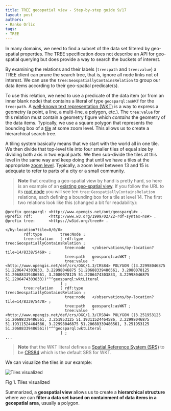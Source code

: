 ```yaml
---
title: TREE geospatial view - Step-by-step guide 9/17
layout: post
authors:
- Ranko Orlic
tags:
- TREE
---
```

In many domains, we need to find a subset of the data set filtered by geo-spatial properties. The TREE specification does not describe an API for geo-spatial querying but does provide a way to search the buckets of interest.

By examining the relations and their labels (`tree:path` and `tree:value`) a TREE client can prune the search tree, that is, ignore all node links not of interest. We can use the `tree:GeospatiallyContainsRelation` to group our data items according to their geo-spatial predicate(s).

To use this relation, we need to use a predicate of the data item (or from an inner blank node) that contains a literal of type `geosparql:asWKT` for the `tree:path`. A [well-known text representation (WKT)](https://en.wikipedia.org/wiki/Well-known_text_representation_of_geometry) is a way to express a geometry (a point, a line, a multi-line, a polygon, etc.). The `tree:value` for this relation must contain a geometry figure which _contains_ the geometry of the data items. Typically, we use a square polygon that represents the bounding box of a [tile](https://en.wikipedia.org/wiki/Tiled_web_map) at some zoom level. This allows us to create a hierarchical search tree.

A tiling system basically means that we start with the world all in one tile. We then divide that top-level tile into four smaller tiles of equal size by dividing both axis in two equal parts. We then sub-divide the tiles at this level in the same way and keep doing that until we have a tiles at the appropriate [zoom level](https://wiki.openstreetmap.org/wiki/Slippy_map_tilenames#Zoom_levels). Typically, a zoom level between 13 and 15 is adequate to refer to parts of a city or a small community.

> **Note** that creating a geo-spatial view by hand is pretty hard, so here is an example of an [existing geo-spatial view](https://brugge-ldes.geomobility.eu/observations/by-location). If you follow the URL to its [root node](https://brugge-ldes.geomobility.eu/observations/by-location?tile=0/0/0) you will see ten `tree:GeospatiallyContainsRelation` relations, each defining a bounding box for a tile at level 14. The first two relations look like this (changed a bit for readability):

```
@prefix geosparql: <http://www.opengis.net/ont/geosparql#> .
@prefix rdf:       <http://www.w3.org/1999/02/22-rdf-syntax-ns#> .
@prefix tree:      <https://w3id.org/tree#> .

</by-location?tile=0/0/0>
        rdf:type        tree:Node ;
        tree:relation   [ rdf:type    tree:GeospatiallyContainsRelation ;
                          tree:node   </observations/by-location?tile=14/8338/5469> ;
                          tree:path   geosparql:asWKT ;
                          tree:value  "<http://www.opengis.net/def/crs/OGC/1.3/CRS84> POLYGON ((3.22998046875 51.2206474303833, 3.22998046875 51.20688339486561, 3.2080078125 51.20688339486561, 3.2080078125 51.2206474303833, 3.22998046875 51.2206474303833))"^^geosparql:wktLiteral
                        ] ;
        tree:relation   [ rdf:type    tree:GeospatiallyContainsRelation ;
                          tree:node   </observations/by-location?tile=14/8339/5470> ;
                          tree:path   geosparql:asWKT ;
                          tree:value  "<http://www.opengis.net/def/crs/OGC/1.3/CRS84> POLYGON ((3.251953125 51.20688339486561, 3.251953125 51.19311524464586, 3.22998046875 51.19311524464586, 3.22998046875 51.20688339486561, 3.251953125 51.20688339486561))"^^geosparql:wktLiteral
                        ] ;
...
```
> **Note** that the WKT literal defines a [Spatial Reference System (SRS)](https://en.wikipedia.org/wiki/Spatial_reference_system) to be [CRS84](https://en.wikipedia.org/wiki/World_Geodetic_System#WGS84) which is the default SRS for WKT.

We can visualize the tiles in our example:

![Tiles visualized](./artwork/tiles.png)

Fig 1. Tiles visualized

Summarized, a **geospatial view** allows us to create a **hierarchical structure** where we can **filter a data set based on containment of data items in a geospatial area**, usually a polygon.